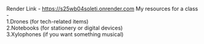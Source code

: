 Render Link - https://s25wb04soleti.onrender.com
My resources for a class -  
1.Drones (for tech-related items)<br>
2.Notebooks (for stationery or digital devices)<br>
3.Xylophones (if you want something musical)

